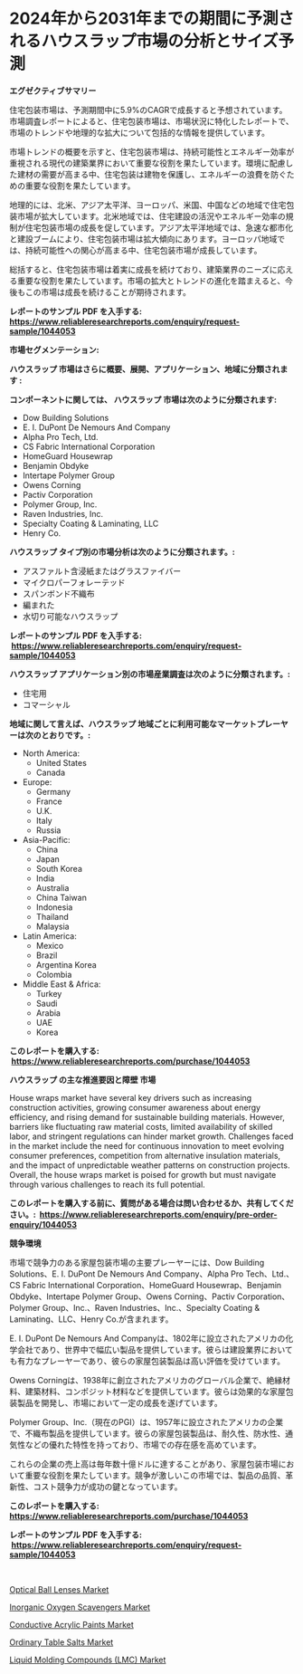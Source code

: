 <p><h1>2024年から2031年までの期間に予測されるハウスラップ市場の分析とサイズ予測</h1></p><p><strong>エグゼクティブサマリー</strong></p>
<p><p>住宅包装市場は、予測期間中に5.9%のCAGRで成長すると予想されています。市場調査レポートによると、住宅包装市場は、市場状況に特化したレポートで、市場のトレンドや地理的な拡大について包括的な情報を提供しています。</p><p>市場トレンドの概要を示すと、住宅包装市場は、持続可能性とエネルギー効率が重視される現代の建築業界において重要な役割を果たしています。環境に配慮した建材の需要が高まる中、住宅包装は建物を保護し、エネルギーの浪費を防ぐための重要な役割を果たしています。</p><p>地理的には、北米、アジア太平洋、ヨーロッパ、米国、中国などの地域で住宅包装市場が拡大しています。北米地域では、住宅建設の活況やエネルギー効率の規制が住宅包装市場の成長を促しています。アジア太平洋地域では、急速な都市化と建設ブームにより、住宅包装市場は拡大傾向にあります。ヨーロッパ地域では、持続可能性への関心が高まる中、住宅包装市場が成長しています。</p><p>総括すると、住宅包装市場は着実に成長を続けており、建築業界のニーズに応える重要な役割を果たしています。市場の拡大とトレンドの進化を踏まえると、今後もこの市場は成長を続けることが期待されます。</p></p>
<p><strong>レポートのサンプル PDF を入手する: <a href="https://www.reliableresearchreports.com/enquiry/request-sample/1044053">https://www.reliableresearchreports.com/enquiry/request-sample/1044053</a></strong></p>
<p><strong>市場セグメンテーション:</strong></p>
<p><strong> ハウスラップ 市場はさらに概要、展開、アプリケーション、地域に分類されます :</strong></p>
<p><strong>コンポーネントに関しては、 ハウスラップ 市場は次のように分類されます: &nbsp;</strong></p>
<p><ul><li>Dow Building Solutions</li><li>E. I. DuPont De Nemours And Company</li><li>Alpha Pro Tech, Ltd.</li><li>CS Fabric International Corporation</li><li>HomeGuard Housewrap</li><li>Benjamin Obdyke</li><li>Intertape Polymer Group</li><li>Owens Corning</li><li>Pactiv Corporation</li><li>Polymer Group, Inc.</li><li>Raven Industries, Inc.</li><li>Specialty Coating & Laminating, LLC</li><li>Henry Co.</li></ul></p>
<p><strong> ハウスラップ タイプ別の市場分析は次のように分類されます。:</strong></p>
<p><ul><li>アスファルト含浸紙またはグラスファイバー</li><li>マイクロパーフォレーテッド</li><li>スパンボンド不織布</li><li>編まれた</li><li>水切り可能なハウスラップ</li></ul></p>
<p><strong>レポートのサンプル PDF を入手する: &nbsp;<a href="https://www.reliableresearchreports.com/enquiry/request-sample/1044053">https://www.reliableresearchreports.com/enquiry/request-sample/1044053</a></strong></p>
<p><strong> ハウスラップ アプリケーション別の市場産業調査は次のように分類されます。:</strong></p>
<p><ul><li>住宅用</li><li>コマーシャル</li></ul></p>
<p><strong>地域に関して言えば、ハウスラップ 地域ごとに利用可能なマーケットプレーヤーは次のとおりです。:</strong></p>
<p><ul>
    <li>
        North America:
        <ul>
            <li>United States</li>
            <li>Canada</li>
        </ul>
    </li>
    <li>
        Europe:
        <ul>
            <li>Germany</li>
            <li>France</li>
            <li>U.K.</li>
            <li>Italy</li>
            <li>Russia</li>
        </ul>
    </li>
    <li>
        Asia-Pacific:
        <ul>
            <li>China</li>
            <li>Japan</li>
            <li>South Korea</li>
            <li>India</li>
            <li>Australia</li>
            <li>China Taiwan</li>
            <li>Indonesia</li>
            <li>Thailand</li>
            <li>Malaysia</li>
        </ul>
    </li>
    <li>
        Latin America:
        <ul>
            <li>Mexico</li>
            <li>Brazil</li>
            <li>Argentina Korea</li>
            <li>Colombia</li>
        </ul>
    </li>
    <li>
        Middle East & Africa:
        <ul>
            <li>Turkey</li>
            <li>Saudi</li>
            <li>Arabia</li>
            <li>UAE</li>
            <li>Korea</li>
        </ul>
    </li>
    </ul></p>
<p><strong>このレポートを購入する: &nbsp;<a href="https://www.reliableresearchreports.com/purchase/1044053">https://www.reliableresearchreports.com/purchase/1044053</a></strong></p>
<p><strong>ハウスラップ の主な推進要因と障壁 市場</strong></p>
<p><p>House wraps market have several key drivers such as increasing construction activities, growing consumer awareness about energy efficiency, and rising demand for sustainable building materials. However, barriers like fluctuating raw material costs, limited availability of skilled labor, and stringent regulations can hinder market growth. Challenges faced in the market include the need for continuous innovation to meet evolving consumer preferences, competition from alternative insulation materials, and the impact of unpredictable weather patterns on construction projects. Overall, the house wraps market is poised for growth but must navigate through various challenges to reach its full potential.</p></p>
<p><strong>このレポートを購入する前に、質問がある場合は問い合わせるか、共有してください。:&nbsp; <a href="https://www.reliableresearchreports.com/enquiry/pre-order-enquiry/1044053">https://www.reliableresearchreports.com/enquiry/pre-order-enquiry/1044053</a></strong></p>
<p><strong>競争環境</strong></p>
<p><p>市場で競争力のある家屋包装市場の主要プレーヤーには、Dow Building Solutions、E. I. DuPont De Nemours And Company、Alpha Pro Tech、Ltd.、CS Fabric International Corporation、HomeGuard Housewrap、Benjamin Obdyke、Intertape Polymer Group、Owens Corning、Pactiv Corporation、Polymer Group、Inc.、Raven Industries、Inc.、Specialty Coating & Laminating、LLC、Henry Co.が含まれます。</p><p>E. I. DuPont De Nemours And Companyは、1802年に設立されたアメリカの化学会社であり、世界中で幅広い製品を提供しています。彼らは建設業界においても有力なプレーヤーであり、彼らの家屋包装製品は高い評価を受けています。</p><p>Owens Corningは、1938年に創立されたアメリカのグローバル企業で、絶縁材料、建築材料、コンポジット材料などを提供しています。彼らは効果的な家屋包装製品を開発し、市場において一定の成長を遂げています。</p><p>Polymer Group、Inc.（現在のPGI）は、1957年に設立されたアメリカの企業で、不織布製品を提供しています。彼らの家屋包装製品は、耐久性、防水性、通気性などの優れた特性を持っており、市場での存在感を高めています。</p><p>これらの企業の売上高は毎年数十億ドルに達することがあり、家屋包装市場において重要な役割を果たしています。競争が激しいこの市場では、製品の品質、革新性、コスト競争力が成功の鍵となっています。</p></p>
<p><strong>このレポートを購入する: &nbsp; <a href="https://www.reliableresearchreports.com/purchase/1044053">https://www.reliableresearchreports.com/purchase/1044053</a></strong></p>
<p><strong>レポートのサンプル PDF を入手する: &nbsp;<a href="https://www.reliableresearchreports.com/enquiry/request-sample/1044053">https://www.reliableresearchreports.com/enquiry/request-sample/1044053</a></strong><strong></strong></p>
<p>&nbsp;</p>
<p><p><a href="https://gentle-editor-9db.notion.site/Optical-Ball-Lenses-Market-Provides-a-Comprehensive-Analysis-Including-a-Macro-Overview-of-the-Marke-05e10dcebd0a496db231e1c96e2bfb54">Optical Ball Lenses Market</a></p><p><a href="https://github.com/RichRobinson5/Market-Research-Report-List-4/blob/main/inorganic-oxygen-scavengers-market.md">Inorganic Oxygen Scavengers Market</a></p><p><a href="https://github.com/gdfhhhj/Market-Research-Report-List-3/blob/main/conductive-acrylic-paints-market.md">Conductive Acrylic Paints Market</a></p><p><a href="https://view.publitas.com/reportprime-1/ordinary-table-salts-market-research-report-unlocks-analysis-on-the-market-financial-status-market-size-and-market-revenue-upto-2031/">Ordinary Table Salts Market</a></p><p><a href="https://issuu.com/reportprime-2/docs/liquid-molding-compounds-lmc-market-size-2030.pptx">Liquid Molding Compounds (LMC) Market</a></p></p>